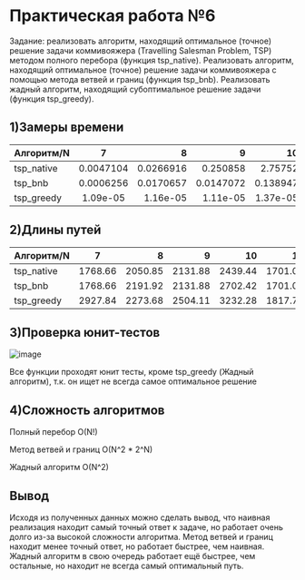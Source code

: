 # Практическая работа №6
Задание: реализовать алгоритм, находящий оптимальное (точное) решение задачи коммивояжера (Travelling Salesman Problem, TSP) методом полного перебора (функция tsp_native). Реализовать алгоритм, находящий оптимальное (точное) решение задачи коммивояжера с помощью метода ветвей и границ (функция tsp_bnb). Реализовать жадный алгоритм, находящий субоптимальное решение задачи (функция tsp_greedy).

## 1)Замеры времени
| Алгоритм/N | 7 | 8 |9|10|11|
|----------------|:---------:|----------------:|----------------:|----------------:|----------------:|
| tsp_native | 0.0047104 | 0.0266916 | 0.250858|2.75752|32.0531|
| tsp_bnb | 0.0006256 | 0.0170657 | 0.0147072|0.138947|0.0968115|
| tsp_greedy | 1.09e-05 | 1.16e-05 | 1.11e-05|1.37e-05|2.32e-05|

## 2)Длины путей
| Алгоритм/N | 7 | 8 |9|10|11|
|----------------|:---------:|----------------:|----------------:|----------------:|----------------:|
| tsp_native | 1768.66 | 2050.85 | 2131.88|2439.44|1701.07|
| tsp_bnb | 1768.66 | 2191.92 | 2131.88|2702.42|1701.07|
| tsp_greedy | 2927.84 | 2273.68 | 2504.11|3232.28|1817.78|

## 3)Проверка юнит-тестов
![image](https://user-images.githubusercontent.com/119160923/207794531-4e289946-92c6-4472-8035-5edef919787a.png)

Все функции проходят юнит тесты, кроме tsp_greedy (Жадный алгоритм), т.к. он ищет не всегда самое оптимальное решение

## 4)Сложность алгоритмов
Полный перебор O(N!)

Метод ветвей и границ O(N^2 * 2^N)

Жадный алгоритм O(N^2)

## Вывод
Исходя из полученных данных можно сделать вывод, что наивная реализация находит самый точный ответ к задаче, но работает очень долго из-за высокой сложности алгоритма.
Метод ветвей и границ находит менее точный ответ, но работает быстрее, чем наивная. Жадный алгоритм в свою очередь работает ещё быстрее, чем остальные, но находит не всегда самый оптимальный путь.
